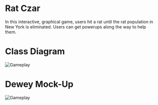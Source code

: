 # Rat Czar

In this interactive, graphical game, users hit a rat until the rat population in New York is eliminated. Users can get powerups along the way to help them.

# Class Diagram

![Gameplay]()

# Dewey Mock-Up

![Gameplay]()
